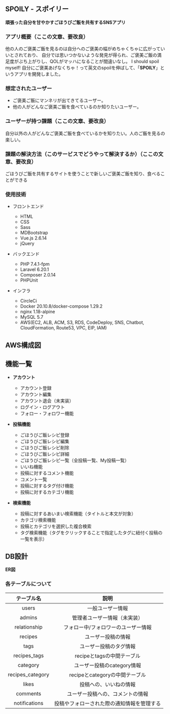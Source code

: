 ## SPOILY - スポイリー 
**頑張った自分を甘やかすごほうびご飯を共有するSNSアプリ**

### アプリ概要（ここの文章、要改良）
他の人のご褒美ご飯を見るのは自分へのご褒美の幅がめちゃくちゃに広がっていいとされており、
自分では思いつかないような発見が得られ、ご褒美ご飯の満足度がぶち上がりし、QOLがマッハになることが間違いなし。
I should spoil myself! 自分にご褒美あげなくちゃ！って英文のspoilを伸ばして、「**SPOILY**」というアプリを開発しました。

### 想定されたユーザー
- ご褒美ご飯にマンネリが出てきてるユーザー。
- 他の人がどんなご褒美ご飯を食べているのか知りたいユーザー。

### ユーザーが持つ課題（ここの文章、要改良）
自分以外の人がどんなご褒美ご飯を食べているかを知りたい。人のご飯を見るの楽しい。


### 課題の解決方法（このサービスでどうやって解決するか）（ここの文章、要改良）
ごほうびご飯を共有するサイトを使うことで新しいご褒美ご飯を知り、食べることができる


### 使用技術
- フロントエンド
  - HTML 
  - CSS
  - Sass
  - MDBootstrap
  - Vue.js 2.6.14
  - jQuery

- バックエンド
  - PHP 7.4.1-fpm
  - Laravel 6.20.1
  - Composer 2.0.14
  - PHPUnit

- インフラ
  - CircleCi
  - Docker 20.10.8/docker-compose 1.29.2
  - nginx 1.18-alpine
  - MySQL 5.7
  - AWS(EC2, ALB, ACM, S3, RDS, CodeDeploy, SNS, Chatbot, CloudFormation, Route53, VPC, EIP, IAM)


## AWS構成図


## 機能一覧
- **アカウント**
  - アカウント登録
  - アカウント編集
  - アカウント退会（未実装）
  - ログイン・ログアウト
  - フォロー・フォロワー機能

- **投稿機能**
  - ごほうびご飯レシピ登録
  - ごほうびご飯レシピ編集
  - ごほうびご飯レシピ削除
  - ごほうびご飯レシピ詳細
  - ごほうびご飯レシピ一覧（全投稿一覧、My投稿一覧）
  - いいね機能
  - 投稿に対するコメント機能
  - コメント一覧
  - 投稿に対するタグ付け機能
  - 投稿に対するカテゴリ機能
  
- **検索機能**
  - 投稿に対するあいまい検索機能（タイトルと本文が対象）
  - カテゴリ検索機能
  - 投稿とカテゴリを選択した複合検索
  - タグ検索機能（タグをクリックすることで指定したタグに紐付く投稿の一覧を表示）

## DB設計

**ER図**

### 各テーブルについて
| テーブル名 | 説明 |
|:-:|:-:|
| users  | 一般ユーザー情報  |
| admins  | 管理者ユーザー情報（未実装）  |
| relationship | フォロー中/フォロワーのユーザー情報  |
| recipes  | ユーザー投稿の情報  |
| tags  | ユーザー投稿のタグ情報  |
| recipes_tags  | recipeとtagsの中間テーブル  |
| category  | ユーザー投稿のcategory情報  |
| recipes_category  | recipeとcategoryの中間テーブル  |
| likes  | 投稿への、いいねの情報  |
| comments  | ユーザー投稿への、コメントの情報  |
| notifications  | 投稿やフォローされた際の通知情報を管理する  |